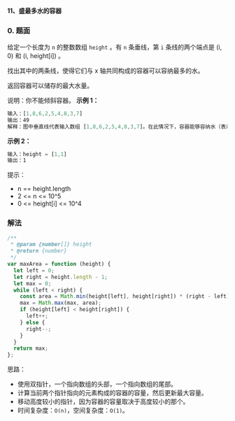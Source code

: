 #### 11、盛最多水的容器

### 0. 题面

给定一个长度为 `n` 的整数数组 `height` 。有 `n` 条垂线，第 `i` 条线的两个端点是 (i, 0) 和 (i, height[i]) 。

找出其中的两条线，使得它们与 x 轴共同构成的容器可以容纳最多的水。

返回容器可以储存的最大水量。

说明：你不能倾斜容器。
**示例 1：**

```javascript
输入：[1,8,6,2,5,4,8,3,7]
输出：49
解释：图中垂直线代表输入数组 [1,8,6,2,5,4,8,3,7]。在此情况下，容器能够容纳水（表示为蓝色部分）的最大值为 49。
```

**示例 2：**

```javascript
输入：height = [1,1]
输出：1
```

提示：

- n == height.length
- 2 <= n <= 10^5
- 0 <= height[i] <= 10^4

### 解法

```javascript
/**
 * @param {number[]} height
 * @return {number}
 */
var maxArea = function (height) {
  let left = 0;
  let right = height.length - 1;
  let max = 0;
  while (left < right) {
    const area = Math.min(height[left], height[right]) * (right - left);
    max = Math.max(max, area);
    if (height[left] < height[right]) {
      left++;
    } else {
      right--;
    }
  }
  return max;
};
```

思路：

- 使用双指针，一个指向数组的头部，一个指向数组的尾部。
- 计算当前两个指针指向的元素构成的容器的容量，然后更新最大容量。
- 移动高度较小的指针，因为容器的容量取决于高度较小的那个。
- 时间复杂度：`O(n)`，空间复杂度：`O(1)`。
